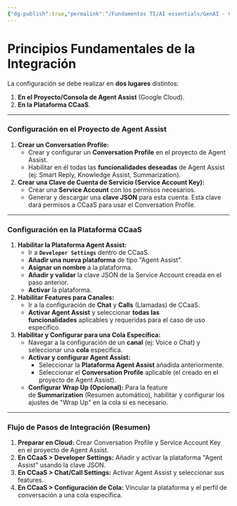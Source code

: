 ```yaml
---
{"dg-publish":true,"permalink":"/Fundamentos TI/AI essentials/GenAI - CCAI/Improve Agent Productivity using LLMs/Integrate Agent Assist with Telephony and Chatbot Systems/02 Integrate Agent Assist with CCaaS/"}
---
```


# **Principios Fundamentales de la Integración**

La configuración se debe realizar en **dos lugares** distintos:

1. **En el Proyecto/Consola de Agent Assist** (Google Cloud).
2. **En la Plataforma CCaaS**.

---

### **Configuración en el Proyecto de Agent Assist**

1. **Crear un Conversation Profile:**
    - Crear y configurar un **Conversation Profile** en el proyecto de Agent Assist.
    - Habilitar en él todas las **funcionalidades deseadas** de Agent Assist (ej: Smart Reply, Knowledge Assist, Summarization).
2. **Crear una Clave de Cuenta de Servicio (Service Account Key):**
    - Crear una **Service Account** con los permisos necesarios.
    - Generar y descargar una **clave JSON** para esta cuenta. Esta clave dará permisos a CCaaS para usar el Conversation Profile.

---

### **Configuración en la Plataforma CCaaS**

1. **Habilitar la Plataforma Agent Assist:**
    - Ir a **`Developer Settings`** dentro de CCaaS.
    - **Añadir una nueva plataforma** de tipo "Agent Assist".
    - **Asignar un nombre** a la plataforma.
    - **Añadir y validar** la clave JSON de la Service Account creada en el paso anterior.
    - **Activar** la plataforma.
2. **Habilitar Features para Canales:**
    - Ir a la configuración de **Chat** y **Calls** (Llamadas) de CCaaS.
    - **Activar Agent Assist** y seleccionar **todas las funcionalidades** aplicables y requeridas para el caso de uso específico.
3. **Habilitar y Configurar para una Cola Específica:**
    - Navegar a la configuración de un **canal** (ej: Voice o Chat) y seleccionar una **cola** específica.
    - **Activar y configurar Agent Assist:**
        - Seleccionar la **Plataforma Agent Assist** añadida anteriormente.
        - Seleccionar el **Conversation Profile** aplicable (el creado en el proyecto de Agent Assist).
    - **Configurar Wrap Up (Opcional):** Para la feature de **Summarization** (Resumen automático), habilitar y configurar los ajustes de "Wrap Up" en la cola si es necesario.

---

### **Flujo de Pasos de Integración (Resumen)**

1. **Preparar en Cloud:** Crear Conversation Profile y Service Account Key en el proyecto de Agent Assist.
2. **En CCaaS > Developer Settings:** Añadir y activar la plataforma "Agent Assist" usando la clave JSON.
3. **En CCaaS > Chat/Call Settings:** Activar Agent Assist y seleccionar sus features.
4. **En CCaaS > Configuración de Cola:** Vincular la plataforma y el perfil de conversación a una cola específica.